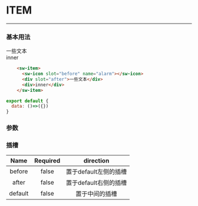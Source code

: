 # ITEM
---
### 基本用法
<common-decorator>
  <div>
    <sw-item>
      <sw-icon slot="before" name="alarm"></sw-icon>
      <div slot="after">一些文本</div>
      <div>inner</div>
    </sw-item>
  </div>
</common-decorator>

<script>
export default {
  data: ()=>({})
}
</script>

``` html
    <sw-item>
      <sw-icon slot="before" name="alarm"></sw-icon>
      <div slot="after">一些文本</div>
      <div>inner</div>
    </sw-item>
```

``` js
export default {
  data: ()=>({})
}
```

### 参数

### 插槽

Name|Required|direction|
:------:|:------:|:------:|
before|false|置于default左侧的插槽|
after|false|置于default右侧的插槽|
default|false|置于中间的插槽|